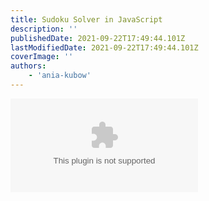 ```yaml
---
title: Sudoku Solver in JavaScript
description: ''
publishedDate: 2021-09-22T17:49:44.101Z
lastModifiedDate: 2021-09-22T17:49:44.101Z
coverImage: ''
authors:
    - 'ania-kubow'
---
```


<Embed
	type="youtube"
	url="https://youtu.be/WDwhJNbWka0?t=118"
	title="Sudoku Solver in JavaScript"
/>
